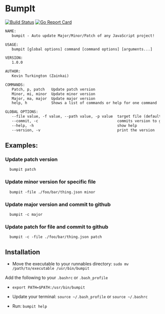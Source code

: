 # BumpIt
[![Build Status](https://travis-ci.org/zainkai/bumpit.svg?branch=master)](https://travis-ci.org/zainkai/bumpit)
[![Go Report Card](https://goreportcard.com/badge/github.com/zainkai/bumpit)](https://goreportcard.com/report/github.com/zainkai/bumpit)

```txt
NAME:
   bumpit - Auto update Major/Minor/Patch of any JavaScript project!

USAGE:
   bumpit [global options] command [command options] [arguments...]

VERSION:
   1.0.0

AUTHOR:
   Kevin Turkington (Zainkai)

COMMANDS:
   Patch, p, patch   Update patch version
   Minor, mi, minor  Update minor version
   Major, ma, major  Update major version
   help, h           Shows a list of commands or help for one command

GLOBAL OPTIONS:
   --file value, -f value, --path value, -p value  target file (default: "./package.json")
   --commit, -c                                    commits version to git
   --help, -h                                      show help
   --version, -v                                   print the version
```

## Examples:
### Update patch version
```
  bumpit patch
```
### Update minor version for specific file
```
  bumpit -file ./foo/bar/thing.json minor
```
### Update major version and commit to github
```
  bumpit -c major
```
### Update patch for file and commit to github
```
  bumpit -c -file ./foo/bar/thing.json patch
```

## Installation
   - Move the executable to your runnables directory: `sudo mv /path/to/executable /usr/bin/bumpit`
 
   Add the following to your `.bashrc` or `.bash_profile`
   - `export PATH=$PATH:/usr/bin/bumpit`
 
   - Update your terminal: `source ~/.bash_profile` or `source ~/.bashrc`
   - Run: `bumpit help`
   
